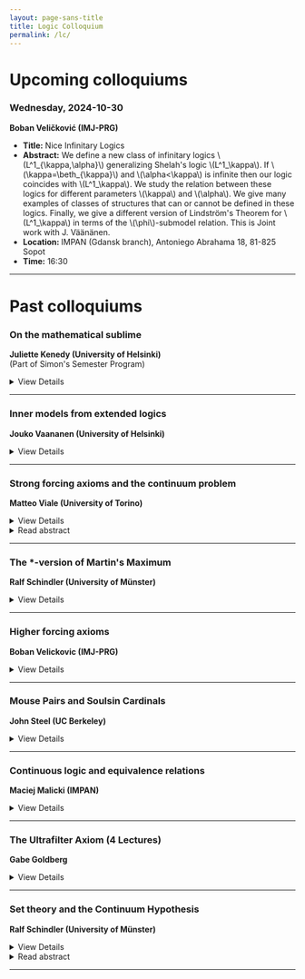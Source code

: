 ```yaml
---
layout: page-sans-title
title: Logic Colloquium
permalink: /lc/
---
```

<div style="flex: 0.5; padding-right: 20px;">
    <h1>Upcoming colloquiums</h1>
</div>

### Wednesday, 2024-10-30
**Boban Veličković (IMJ-PRG)**  

<ul>
<li><strong>Title:</strong> Nice Infinitary Logics </li>
<li><strong>Abstract:</strong> We define a new class of infinitary logics \(L^1_{\kappa,\alpha}\) generalizing Shelah's logic \(L^1_\kappa\). If \(\kappa=\beth_{\kappa}\) and \(\alpha<\kappa\) is infinite then our logic coincides with \(L^1_\kappa\). We study the relation between these logics for different parameters \(\kappa\) and \(\alpha\). We give many examples of classes of structures that can or cannot be defined in these logics. Finally, we give a different version of Lindström's Theorem for \(L^1_\kappa\) in terms of the \(\phi\)-submodel relation. This is Joint work with J. Väänänen. </li>
<li><strong>Location: </strong>IMPAN (Gdansk branch), Antoniego Abrahama 18, 81-825 Sopot</li>
<li><strong>Time:</strong> 16:30</li>
</ul>

   


---
<div style="flex: 0.5; padding-right: 20px;">
    <h1>Past colloquiums</h1>
</div>

###  On the mathematical sublime
**Juliette Kenedy (University of Helsinki)**    
(Part of Simon's Semester Program)     

<details>
<summary>View Details</summary>
<ul>
    <li><strong>Venue: </strong>University of Gdansk, Department of Mathematics, Room D003</li>
    <li><strong>Day: </strong>December 06, 2023</li>
    <li><strong>Time: </strong>16:00-17:00</li>
    <li><strong>Notes: </strong>Part of Simon’s Semester Program</li>
</ul>
</details>

---

###  Inner models from extended logics
**Jouko Vaananen (University of Helsinki)** 
<details>
<summary>View Details</summary>
<ul>
    <li><strong>Venue: </strong>University of Gdansk, Department of Mathematics, Room D003</li>
    <li><strong>Day: </strong>December 02, 2023</li>
    <li><strong>Time: </strong>17:00-18:00</li>
    <li><strong>Notes: </strong>Part of Simon’s Semester Program</li>
</ul>
</details>

---

### Strong forcing axioms and the continuum problem
**Matteo Viale (University of Torino)**

<details>
<summary>View Details</summary>
<ul>
    <li><strong>Day: </strong>November 23, 2023</li>
    <li><strong>Notes: </strong>Part of Simon’s Semester Program</li>
</ul>
</details>
<details> 
<summary>Read abstract</summary>
A topological approach to forcing axioms considers them as strong forms of the Baire category theorem; an algebraic approach describes certain properties of "algebraic closure" for the universe of sets that can be derived from them. The goal of the talk is to outline the link betwen the geometric and algebraic points of view.
The talk is meant for a general mathematical audience. In particular familiarity with logic or set theory is not assumed.
</details>

---

### The *-version of Martin's Maximum
**Ralf Schindler (University of Münster)**
<details>
<summary>View Details</summary>
<ul>
    <li><strong>Venue: </strong>University of Gdansk, Department of Mathematics, Room D003</li>
    <li><strong>Day: </strong>November 02, 2023 </li>
    <li><strong>Time: </strong>16:45-17:45</li>
    <li><strong>Notes: </strong>Part of Simon’s Semester Program</li>
</ul>
</details>

---

### Higher forcing axioms 
**Boban Velickovic (IMJ-PRG)**     
<details>
<summary>View Details</summary>
<ul>
    <li><strong>Venue: </strong>University of Gdansk, Department of Mathematics, Room D003</li>
    <li><strong>Day: </strong>November 02, 2023 </li>
    <li><strong>Time: </strong>15:30-16:30</li>
    <li><strong>Notes: </strong>Part of Simon’s Semester Program</li>
</ul>
</details>

---

### Mouse Pairs and Soulsin Cardinals 
**John Steel (UC Berkeley)**   
<details>
<summary>View Details</summary>
<ul>
    <li><strong>Venue: </strong>University of Gdansk, Department of Mathematics</li>
    <li><strong>Day: </strong>October 26, 2023</li>
    <li><strong>Notes: </strong>Part of Simon’s Semester Program</li>
</ul>
</details>

---

### Continuous logic and equivalence relations
**Maciej Malicki (IMPAN)**
<details>
<summary>View Details</summary>
<ul>
    <li><strong>Day: </strong>October 14, 2022</li>
</ul>
</details>  


---

###  The Ultrafilter Axiom (4 Lectures)
**Gabe Goldberg**  
<details>
<summary>View Details</summary>
<ul>
    <li><strong>Day: </strong>July 25-August 6, 2022</li>
</ul>
</details>  


---

### Set theory and the Continuum Hypothesis
**Ralf Schindler (University of Münster)**  

<details>
<summary>View Details</summary>
<ul>
    <li><strong>Day: </strong>February 9, 2022</li>
</ul>
</details>  
<details>
<summary>Read abstract</summary>
- In a 2021 Annals paper, D. Aspero and the speaker showed that two prominent axioms of set theory which were introduced independently from one another in the late 80's early 90's and which both decide the size of the continuum are compatible, in fact one implies the other. Both axioms are so-called forcing axioms which are also exploited in other areas of mathematics. I am going to provide an accessible introduction to our result.
</details>

---
